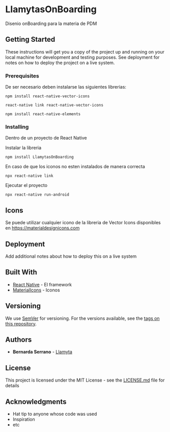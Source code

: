# LlamytasOnBoarding
Disenio onBoarding para la materia de PDM
## Getting Started

These instructions will get you a copy of the project up and running on your local machine for development and testing purposes. See deployment for notes on how to deploy the project on a live system.

### Prerequisites
De ser necesario deben instalarse las siguientes librerias:

```
npm install react-native-vector-icons

react-native link react-native-vector-icons

npm install react-native-elements
```

### Installing

Dentro de un proyecto de React Native

Instalar la libreria

```
npm install LlamytasOnBoarding
```

En caso de que los iconos no esten instalados de manera correcta

```
npx react-native link
```

Ejecutar el proyecto

```
npx react-native run-android
```


## Icons

Se puede utilizar cualquier icono de la libreria de Vector Icons
disponibles en https://materialdesignicons.com


## Deployment

Add additional notes about how to deploy this on a live system

## Built With

* [React Native](https://reactnative.dev) - El framework
* [MaterialIcons](https://materialdesignicons.com) - Iconos


## Versioning

We use [SemVer](http://semver.org/) for versioning. For the versions available, see the [tags on this repository](https://github.com/your/project/tags). 

## Authors

* **Bernarda Serrano** - [Llamyta](https://github.com/Llamyta)

## License

This project is licensed under the MIT License - see the [LICENSE.md](LICENSE.md) file for details

## Acknowledgments

* Hat tip to anyone whose code was used
* Inspiration
* etc
